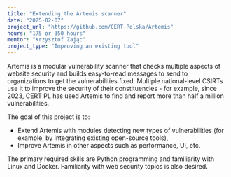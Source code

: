 ```yaml
---
title: "Extending the Artemis scanner"
date: "2025-02-07"
project_url: "https://github.com/CERT-Polska/Artemis"
hours: "175 or 350 hours"
mentor: "Krzysztof Zając"
project_type: "Improving an existing tool"
---
```


Artemis is a modular vulnerability scanner that checks multiple aspects of website security and builds easy-to-read messages to send to organizations to get the vulnerabilities fixed.
Multiple national-level CSIRTs use it to improve the security of their constituencies - for example, since 2023, CERT PL has used Artemis to find and report more than half a million vulnerabilities.

The goal of this project is to:  

* Extend Artemis with modules detecting new types of vulnerabilities (for example, by integrating existing open-source tools),
* Improve Artemis in other aspects such as performance, UI, etc.

The primary required skills are Python programming and familiarity with Linux and Docker. Familiarity with web security topics is also desired.
